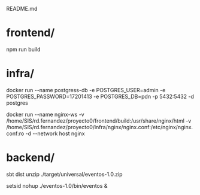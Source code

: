 README.md


# frontend/
npm run build

# infra/
docker run --name postgress-db -e POSTGRES_USER=admin -e POSTGRES_PASSWORD=17201413 -e POSTGRES_DB=pdn -p 5432:5432 -d postgres

docker run --name nginx-ws -v /home/SIS/rd.fernandez/proyecto0/frontend/build:/usr/share/nginx/html -v /home/SIS/rd.fernandez/proyecto0/infra/nginx/nginx.conf:/etc/nginx/nginx.conf:ro -d --network host nginx


# backend/
sbt dist
unzip ./target/universal/eventos-1.0.zip

setsid nohup ./eventos-1.0/bin/eventos &
